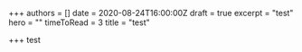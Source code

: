 +++
authors = []
date = 2020-08-24T16:00:00Z
draft = true
excerpt = "test"
hero = ""
timeToRead = 3
title = "test"

+++
test